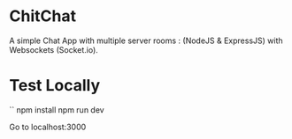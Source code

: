# ChitChat
A simple Chat App with multiple server rooms : (NodeJS &amp; ExpressJS) with Websockets (Socket.io).


# Test Locally

`` npm install
   npm run dev

Go to localhost:3000
